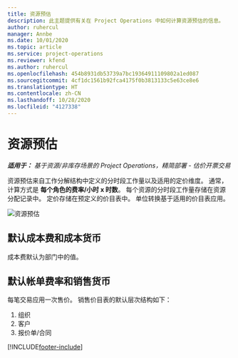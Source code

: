 ```yaml
---
title: 资源预估
description: 此主题提供有关在 Project Operations 中如何计算资源预估的信息。
author: ruhercul
manager: Annbe
ms.date: 10/01/2020
ms.topic: article
ms.service: project-operations
ms.reviewer: kfend
ms.author: ruhercul
ms.openlocfilehash: 454b8931db53739a7bc19364911109802a1ed087
ms.sourcegitcommit: 4cf1dc1561b92fca4175f0b3813133c5e63ce8e6
ms.translationtype: HT
ms.contentlocale: zh-CN
ms.lasthandoff: 10/28/2020
ms.locfileid: "4127338"
---
```

# <a name="resource-estimates"></a>资源预估

_**适用于：** 基于资源/非库存场景的 Project Operations，精简部署 - 估价开票交易_

资源预估来自工作分解结构中定义的分时段工作量以及适用的定价维度。 通常，计算方式是 **每个角色的费率/小时 x 时数**。 每个资源的分时段工作量存储在资源分配记录中。 定价存储在预定义的价目表中。 单位转换基于适用的价目表应用。

![资源预估](./media/navigation12.png)

## <a name="default-cost-price-and-cost-currency"></a>默认成本费和成本货币

成本费默认为部门中的值。

## <a name="default-bill-rate-and-sales-currency"></a>默认帐单费率和销售货币

每笔交易应用一次售价。 销售价目表的默认层次结构如下：

1. 组织
2. 客户
3. 报价单/合同


[!INCLUDE[footer-include](../includes/footer-banner.md)]